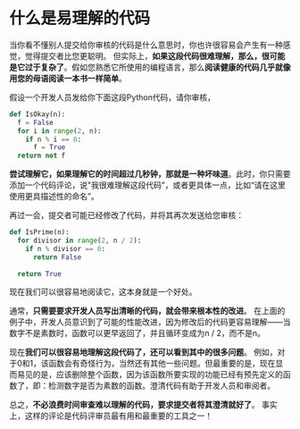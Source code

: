 # 什么是易理解的代码

当你看不懂别人提交给你审核的代码是什么意思时，你也许很容易会产生有一种感觉，觉得提交者比您更聪明。
但实际上，**如果这段代码很难理解，那么，很可能是它过于复杂了**。假如您熟悉它所使用的编程语言，那么**阅读健康的代码几乎就像用您的母语阅读一本书一样简单**。

假设一个开发人员发给你下面这段Python代码，请你审核，

```python
def IsOkay(n):
  f = False
  for i in range(2, n):
    if n % i == 0:
      f = True
  return not f
```

**尝试理解它，如果理解它的时间超过几秒钟，那就是一种坏味道**。此时，你只需要添加一个代码评论，说"我很难理解这段代码”，或者更具体一点，比如“请在这里使用更具描述性的命名”。

再过一会，提交者可能已经修改了代码，并将其再次发送给您审核：

```python
def IsPrime(n):
  for divisor in range(2, n / 2):
    if n % divisor == 0:
      return False
  
  return True
```

现在我们可以很容易地阅读它，这本身就是一个好处。

通常，**只需要要求开发人员写出清晰的代码，就会带来根本性的改进**。 在上面的例子中，开发人员意识到了可能的性能改进，因为修改后的代码更容易理解——当数字不是素数时，函数可以更早返回了，并且循环变成为n / 2，而不是n。

现在**我们可以很容易地理解这段代码了，还可以看到其中的很多问题**。 例如，对于0和1，该函数会有奇怪行为，当然还有其他一些问题。但最重要的是，现在显而易见的是，应该删除整个函数，因为该函数所要实现的功能已经有预先定义的函数了，即：检测数字是否为素数的函数。澄清代码有助于开发人员和审阅者。

总之，**不必浪费时间审查难以理解的代码，要求提交者将其澄清就好了**。 事实上，这样的评论是代码评审员最有用和最重要的工具之一！